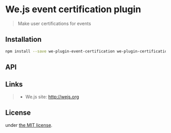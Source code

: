 # We.js event certification plugin

> Make user certifications for events

## Installation

```sh
npm install --save we-plugin-event-certification we-plugin-certification
```

## API


## Links

> * We.js site: http://wejs.org

## License

under [the MIT license](LICENSE).